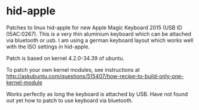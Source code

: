 # hid-apple
Patches to linux hid-apple for new Apple Magic Keyboard 2015 (USB ID 05AC:0267). This is a very 
thin aluminium keyboard which can be attached via bluetooth or usb. I am using a german keyboard
layout which works well with the ISO settings in hid-apple.

Patch is based on kernel 4.2.0-34.39 of ubuntu.

To patch your own kernel modules, see instructions at http://askubuntu.com/questions/515407/how-recipe-to-build-only-one-kernel-module

Works perfectly as long the keyboard is attached by USB. Have not found out yet how to patch to use keyboard via bluetooth.
